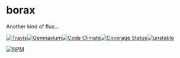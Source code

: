 # borax
Another kind of flux...

[![Travis](https://img.shields.io/travis/kane-thornwyrd/borax.svg?maxAge=2592000?style=flat-square)](https://travis-ci.org/kane-thornwyrd/borax)[![Gemnasium](https://img.shields.io/gemnasium/kane-thornwyrd/borax.svg?maxAge=2592000?style=flat-square)](https://gemnasium.com/github.com/kane-thornwyrd/borax)[![Code Climate](https://codeclimate.com/github/kane-thornwyrd/borax/badges/gpa.svg)](https://codeclimate.com/github/kane-thornwyrd/borax)[![Coverage Status](https://coveralls.io/repos/github/kane-thornwyrd/borax/badge.svg?branch=master)](https://coveralls.io/github/kane-thornwyrd/borax?branch=master)[![unstable](http://badges.github.io/stability-badges/dist/unstable.svg)](http://github.com/badges/stability-badges)

[![NPM](https://nodei.co/npm/borax.png?downloads=true&downloadRank=true&stars=true)](https://nodei.co/npm/borax/)
